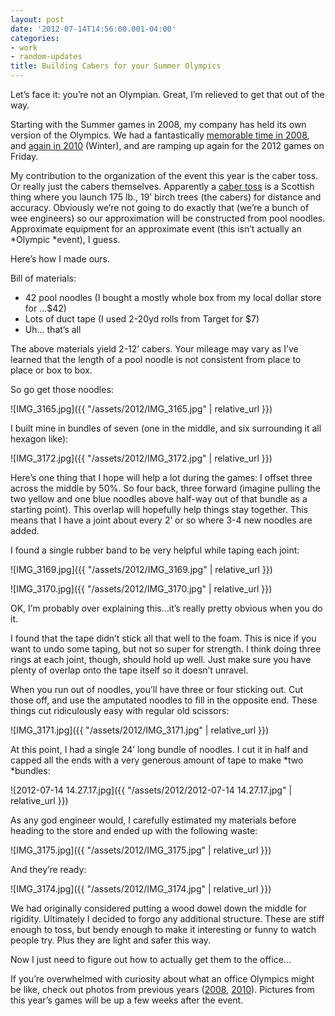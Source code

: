 ```yaml
---
layout: post
date: '2012-07-14T14:56:00.001-04:00'
categories:
- work
- random-updates
title: Building Cabers for your Summer Olympics
---
```


Let’s face it: you’re not an Olympian. Great, I’m relieved to get that out of the way.

Starting with the Summer games in 2008, my company has held its own version of the Olympics. We had a fantastically [memorable time in 2008](http://www.rovisys.com/staticContent/Pictures/RovOlympics2008/index.html), and [again in 2010](http://www.rovisys.com/staticContent/Pictures/WinterOlympics2010/index.html) (Winter), and are ramping up again for the 2012 games on Friday.

My contribution to the organization of the event this year is the caber toss. Or really just the cabers themselves. Apparently a [caber toss](http://en.wikipedia.org/wiki/Caber_toss) is a Scottish thing where you launch 175 lb., 19’ birch trees (the cabers) for distance and accuracy. Obviously we’re not going to do exactly that (we’re a bunch of wee engineers) so our approximation will be constructed from pool noodles. Approximate equipment for an approximate event (this isn’t actually an *Olympic *event), I guess.

Here’s how I made ours.

Bill of materials:  

* 42 pool noodles (I bought a mostly whole box from my local dollar store for ...$42)
* Lots of duct tape (I used 2-20yd rolls from Target for $7)
* Uh... that’s all

The above materials yield 2-12’ cabers. Your mileage may vary as I’ve learned that the length of a pool noodle is not consistent from place to place or box to box.

So go get those noodles:

![IMG_3165.jpg]({{ "/assets/2012/IMG_3165.jpg" | relative_url }})

I built mine in bundles of seven (one in the middle, and six surrounding it all hexagon like):

![IMG_3172.jpg]({{ "/assets/2012/IMG_3172.jpg" | relative_url }})

Here’s one thing that I hope will help a lot during the games: I offset three across the middle by 50%. So four back, three forward (imagine pulling the two yellow and one blue noodles above half-way out of that bundle as a starting point). This overlap will hopefully help things stay together. This means that I have a joint about every 2’ or so where 3-4 new noodles are added.

I found a single rubber band to be very helpful while taping each joint:

![IMG_3169.jpg]({{ "/assets/2012/IMG_3169.jpg" | relative_url }})

![IMG_3170.jpg]({{ "/assets/2012/IMG_3170.jpg" | relative_url }})

OK, I’m probably over explaining this...it’s really pretty obvious when you do it.                

I found that the tape didn’t stick all that well to the foam. This is nice if you want to undo some taping, but not so super for strength. I think doing three rings at each joint, though, should hold up well. Just make sure you have plenty of overlap onto the tape itself so it doesn’t unravel.

When you run out of noodles, you’ll have three or four sticking out. Cut those off, and use the amputated noodles to fill in the opposite end. These things cut ridiculously easy with regular old scissors:

![IMG_3171.jpg]({{ "/assets/2012/IMG_3171.jpg" | relative_url }})

At this point, I had a single 24’ long bundle of noodles. I cut it in half and capped all the ends with a very generous amount of tape to make *two *bundles:

![2012-07-14 14.27.17.jpg]({{ "/assets/2012/2012-07-14 14.27.17.jpg" | relative_url }})

As any god engineer would, I carefully estimated my materials before heading to the store and ended up with the following waste:

![IMG_3175.jpg]({{ "/assets/2012/IMG_3175.jpg" | relative_url }})  

And they’re ready:

![IMG_3174.jpg]({{ "/assets/2012/IMG_3174.jpg" | relative_url }})

We had originally considered putting a wood dowel down the middle for rigidity. Ultimately I decided to forgo any additional structure. These are stiff enough to toss, but bendy enough to make it interesting or funny to watch people try. Plus they are light and safer this way.

Now I just need to figure out how to actually get them to the office...

If you’re overwhelmed with curiosity about what an office Olympics might be like, check out photos from previous years ([2008](http://www.rovisys.com/staticContent/Pictures/RovOlympics2008/index.html), [2010](http://www.rovisys.com/staticContent/Pictures/WinterOlympics2010/index.html)). Pictures from this year’s games will be up a few weeks after the event.